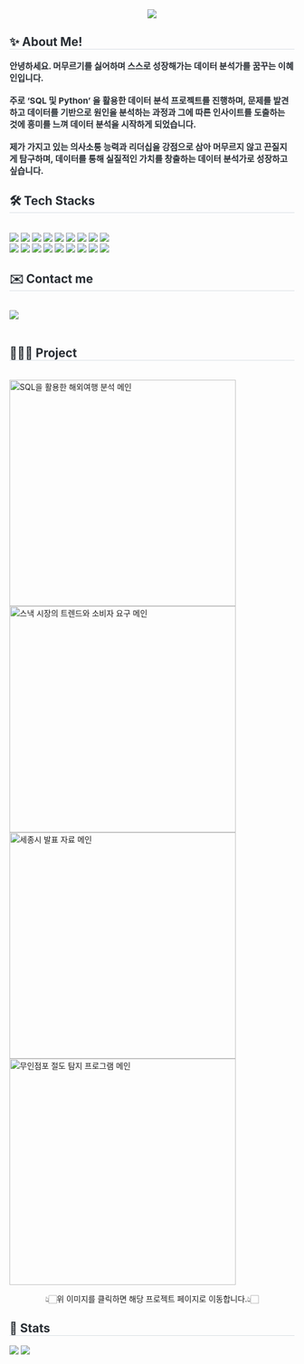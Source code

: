 <div align= "center">
    <img src="https://capsule-render.vercel.app/api?type=waving&color=90cbc1&height=120&text=Hello👋🏻,%20I'm%20Hyein%20Lee&animation=&fontColor=3f3b3b&fontSize=40" />
    </div>
    <div style="text-align: left;"> 
    <h2 style="border-bottom: 1px solid #d8dee4; color: #282d33;"> ✨ About Me! </h2>  
    <div style="font-weight: 700; font-size: 15px; text-align: left; color: #282d33;"> 안녕하세요. <b>머무르기를 싫어하며 스스로 성장해가는 데이터 분석가를 꿈꾸는 이혜인</b>입니다.
        <br><br>주로 <b>‘SQL 및 Python’</b> 을 활용한 데이터 분석 프로젝트를 진행하며, <b>문제를 발견하고 데이터를 기반으로 원인을 분석하는 과정과 그에 따른 인사이트를 도출하는 것에 흥미</b>를 느껴 데이터 분석을 시작하게 되었습니다.
        <br><br>제가 가지고 있는 <b>의사소통 능력과 리더십</b>을 강점으로 삼아 머무르지 않고 끈질지게 탐구하며, 데이터를 통해 실질적인 가치를 창출하는 데이터 분석가로 성장하고 싶습니다. </div> 
    </div>
    <div style="text-align: left;">
    <h2 style="border-bottom: 1px solid #d8dee4; color: #282d33;"> 🛠️ Tech Stacks </h2> <br> 
    <div style="margin: ; text-align: left;" "text-align: left;"> 
          <img src="https://img.shields.io/badge/Oracle-F80000?style=flat-square&logo=Oracle&logoColor=white">
          <img src="https://img.shields.io/badge/Python-3776AB?style=flat-square&logo=Python&logoColor=white">
          <img src="https://img.shields.io/badge/Tableau-E97627?style=flat-square&logo=Tableau&logoColor=white">
          <img src="https://img.shields.io/badge/MySQL-4479A1?style=flat-square&logo=MySQL&logoColor=white">
          <img src="https://img.shields.io/badge/R-276DC3?style=flat-square&logo=R&logoColor=white">
          <img src="https://img.shields.io/badge/PyTorch-EE4C2C?style=flat-square&logo=PyTorch&logoColor=white">
          <img src="https://img.shields.io/badge/Selenium-43B02A?style=flat-square&logo=Selenium&logoColor=white">
          <img src="https://img.shields.io/badge/Tensorflow-FF6F00?style=flat-square&logo=Tensorflow&logoColor=white">
          <img src="https://img.shields.io/badge/Pandas-150458?style=flat-square&logo=Pandas&logoColor=white">
          <br/><img src="https://img.shields.io/badge/Notion-000000?style=flat-square&logo=Notion&logoColor=white">
          <img src="https://img.shields.io/badge/GitHub Pages-222222?style=flat-square&logo=GitHub Pages&logoColor=white">
          <img src="https://img.shields.io/badge/Github-181717?style=flat-square&logo=Github&logoColor=white">
          <img src="https://img.shields.io/badge/MariaDB-003545?style=flat-square&logo=MariaDB&logoColor=white">
          <img src="https://img.shields.io/badge/Linux-FCC624?style=flat-square&logo=Linux&logoColor=white">
          <img src="https://img.shields.io/badge/MongoDB-47A248?style=flat-square&logo=MongoDB&logoColor=white">
          <img src="https://img.shields.io/badge/Hadoop-66CCFF?style=flat-square&logo=apachehadoop&logoColor=white">
          <img src="https://img.shields.io/badge/Spark-E25A1C?style=flat-square&logo=apachespark&logoColor=white">
          <img src="https://img.shields.io/badge/Hive-FDEE21?style=flat-square&logo=apachehive&logoColor=white">
          <br/></div>
    </div>
    <div style="text-align: left;">
    <h2 style="border-bottom: 1px solid #d8dee4; color: #282d33;"> ✉️ Contact me </h2><br> 
    <div style="text-align: left;"> <a href=mailto:gwm0120@gmail.com> <img src="https://img.shields.io/badge/Gmail-EA4335?style=flat-square&logo=Gmail&logoColor=white&link=mailto:gwm0120@gmail.com"> </a>
          </div>  <br> 
    <div style="text-align: left;">  </div> 
    </div>
    <div style="text-align: left;"> 
    <h2 style="border-bottom: 1px solid #d8dee4; color: #282d33;"> 👩🏼‍💻 Project </h2><br>
    <a href="https://github.com/hyenns/SQL_project">
        <img src="https://github.com/user-attachments/assets/1c3a2cf7-2127-4465-bacd-6801464c5187" alt="SQL을 활용한 해외여행 분석 메인" width="400">
    <a href="https://github.com/hyenns/Python_project">
        <img src="https://github.com/user-attachments/assets/6b3a870e-5ef8-4370-8942-1a007625c364" alt="스낵 시장의 트렌드와 소비자 요구 메인" width="400"><br>
    <a href="https://github.com/hyenns/Sejongcity_project">
        <img src="https://github.com/user-attachments/assets/fe90d95d-1428-4347-a3b1-5da7f6bf003e" alt="세종시 발표 자료 메인" width="400">
    <a href="https://github.com/hyenns/Deeplearning_project">
        <img src="https://github.com/user-attachments/assets/424c6f63-2869-4c88-93ce-05777310296c" alt="무인점포 절도 탐지 프로그램 메인" width="400">
    </a>
    <br><p align="center"> 👆🏻위 이미지를 클릭하면 해당 프로젝트 페이지로 이동합니다.👆🏻 </p>
    </div>
    <div style="text-align: left;"> 
    <h2 style="border-bottom: 1px solid #d8dee4; color: #282d33;"> 🏅 Stats </h2> <div style="text-align: left;"> <img src="https://github-readme-stats.vercel.app/api?username=hyenns&bg_color=180,f0f0f0,00000000&title_color=000000&text_color=000000"/> <img src="https://github-readme-stats.vercel.app/api/top-langs/?username=hyenns&layout=compact&bg_color=180,f0f0f0,00000000&title_color=000000&text_color=000000"/> 
    </div>

    
